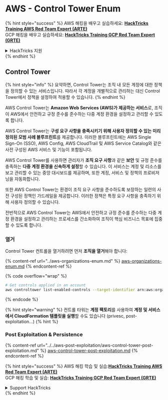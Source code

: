 # AWS - Control Tower Enum

{% hint style="success" %}
AWS 해킹을 배우고 실습하세요: <img src="/.gitbook/assets/image.png" alt="" data-size="line">[**HackTricks Training AWS Red Team Expert (ARTE)**](https://training.hacktricks.xyz/courses/arte)<img src="/.gitbook/assets/image.png" alt="" data-size="line">\
GCP 해킹을 배우고 실습하세요: <img src="/.gitbook/assets/image (2).png" alt="" data-size="line">[**HackTricks Training GCP Red Team Expert (GRTE)**<img src="/.gitbook/assets/image (2).png" alt="" data-size="line">](https://training.hacktricks.xyz/courses/grte)

<details>

<summary>HackTricks 지원</summary>

* [**구독 요금제**](https://github.com/sponsors/carlospolop)를 확인하세요!
* 💬 [**디스코드 그룹**](https://discord.gg/hRep4RUj7f) 또는 [**텔레그램 그룹**](https://t.me/peass)에 **가입**하거나 **트위터** 🐦 [**@hacktricks\_live**](https://twitter.com/hacktricks\_live)**를 팔로우**하세요.
* [**HackTricks**](https://github.com/carlospolop/hacktricks) 및 [**HackTricks Cloud**](https://github.com/carlospolop/hacktricks-cloud) 깃헙 저장소에 PR을 제출하여 해킹 요령을 공유하세요.

</details>
{% endhint %}

## Control Tower

{% hint style="info" %}
요약하면, Control Tower는 조직 내 모든 계정에 대한 정책을 정의할 수 있는 서비스입니다. 따라서 각 계정을 개별적으로 관리하는 대신 Control Tower에서 정책을 설정하여 적용할 수 있습니다.
{% endhint %}

AWS Control Tower는 **Amazon Web Services (AWS)가 제공하는 서비스**로, 조직이 AWS에서 안전하고 규정 준수를 준수하는 다중 계정 환경을 설정하고 관리할 수 있도록 합니다.

AWS Control Tower는 **구성 요구 사항을 충족시키기 위해 사용자 정의할 수 있는 미리 정의된 모범 사례 블루프린트**를 제공합니다. 이러한 블루프린트에는 AWS Single Sign-On (SSO), AWS Config, AWS CloudTrail 및 AWS Service Catalog와 같은 사전 구성된 AWS 서비스 및 기능이 포함됩니다.

AWS Control Tower를 사용하면 관리자가 **조직 요구 사항**과 같은 **보안** 및 규정 준수를 충족하는 **다중 계정 환경을 신속하게 설정**할 수 있습니다. 이 서비스는 계정 및 리소스를 보고 관리할 수 있는 중앙 대시보드를 제공하며, 또한 계정, 서비스 및 정책의 프로비저닝을 자동화합니다.

또한 AWS Control Tower는 환경이 조직 요구 사항을 준수하도록 보장하는 일련의 사전 구성된 정책인 가드레일을 제공합니다. 이러한 정책은 특정 요구 사항을 충족하기 위해 사용자 정의할 수 있습니다.

전반적으로 AWS Control Tower는 AWS에서 안전하고 규정 준수를 준수하는 다중 계정 환경을 설정하고 관리하는 프로세스를 간소화하여 조직이 핵심 비즈니스 목표에 집중할 수 있도록 합니다.

### 열거

Control Tower 컨트롤을 열거하려면 먼저 **조직을 열거**해야 합니다:

{% content-ref url="../aws-organizations-enum.md" %}
[aws-organizations-enum.md](../aws-organizations-enum.md)
{% endcontent-ref %}

{% code overflow="wrap" %}
```bash
# Get controls applied in an account
aws controltower list-enabled-controls --target-identifier arn:aws:organizations::<acc_id>:ou/<ou-id>
```
{% endcode %}

{% hint style="warning" %}
컨트롤 타워는 **계정 팩토리**를 사용하여 **계정 및 서비스에서 CloudFormation 템플릿을 실행**할 수도 있습니다 (privesc, post-exploitation...)
{% hint %}

### Post Exploitation & Persistence

{% content-ref url="../../aws-post-exploitation/aws-control-tower-post-exploitation.md" %}
[aws-control-tower-post-exploitation.md](../../aws-post-exploitation/aws-control-tower-post-exploitation.md)
{% endcontent-ref %}

{% hint style="success" %}
AWS 해킹 학습 및 실습:<img src="/.gitbook/assets/image.png" alt="" data-size="line">[**HackTricks Training AWS Red Team Expert (ARTE)**](https://training.hacktricks.xyz/courses/arte)<img src="/.gitbook/assets/image.png" alt="" data-size="line">\
GCP 해킹 학습 및 실습: <img src="/.gitbook/assets/image (2).png" alt="" data-size="line">[**HackTricks Training GCP Red Team Expert (GRTE)**<img src="/.gitbook/assets/image (2).png" alt="" data-size="line">](https://training.hacktricks.xyz/courses/grte)

<details>

<summary>Support HackTricks</summary>

* [**구독 요금제**](https://github.com/sponsors/carlospolop)를 확인하세요!
* 💬 [**디스코드 그룹**](https://discord.gg/hRep4RUj7f) 또는 [**텔레그램 그룹**](https://t.me/peass)에 **참여**하거나 **트위터** 🐦 [**@hacktricks\_live**](https://twitter.com/hacktricks\_live)**를 팔로우**하세요.
* **HackTricks** 및 **HackTricks Cloud** 깃허브 저장소에 PR을 제출하여 해킹 트릭을 공유하세요.

</details>
{% endhint %}
